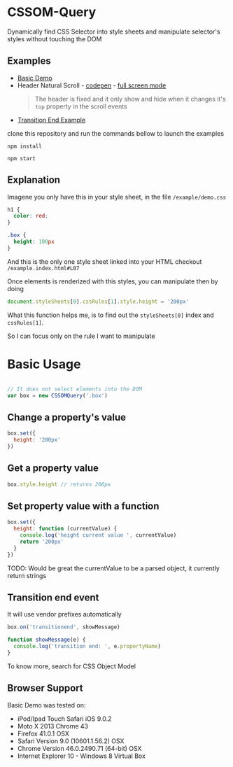# CSSOM-Query

Dynamically find CSS Selector into style sheets and manipulate selector's styles without touching the DOM

## Examples
 * [Basic Demo](http://felquis.github.io/CSSOM-Query/example/)
 * Header Natural Scroll - [codepen](http://codepen.io/felquis/pen/GpybaX) - [full screen mode](http://s.codepen.io/felquis/debug/GpybaX)
   > The header is fixed and it only show and hide when it
     changes it's `top` property in the scroll events
 * [Transition End Example](http://felquis.github.io/CSSOM-Query/example/demo2/)

clone this repository and run the commands bellow to launch the examples
```shell
npm install

npm start
```

## Explanation

Imagene you only have this in your style sheet, in the file `/example/demo.css`
```css
h1 {
  color: red;
}

.box {
  height: 100px
}
```

And this is the only one style sheet linked into your HTML
checkout `/example.index.html#L07`

Once elements is renderized with this styles, you can manipulate then by doing
```js
document.styleSheets[0].cssRules[1].style.height = '200px'
```

What this function helps me, is to find out the `styleSheets[0]` index and `cssRules[1]`.

So I can focus only on the rule I want to manipulate

# Basic Usage

```js

// It does not select elements into the DOM
var box = new CSSOMQuery('.box')
```

## Change a property's value
```js
box.set({
  height: '200px'
})
```

## Get a property value
```js
box.style.height // returns 200px
```

## Set property value with a function
```js
box.set({
  height: function (currentValue) {
    console.log('height current value ', currentValue)
    return '200px'
  }
})
```

TODO: Would be great the currentValue to be a parsed object, it currently return strings

## Transition end event

It will use vendor prefixes automatically

```js
box.on('transitionend', showMessage)

function showMessage(e) {
  console.log('transition end: ', e.propertyName)
}
```

To know more, search for CSS Object Model

## Browser Support
Basic Demo was tested on:
- iPod/Ipad Touch Safari iOS 9.0.2
- Moto X 2013 Chrome 43
- Firefox 41.0.1 OSX
- Safari Version 9.0 (10601.1.56.2) OSX
- Chrome Version 46.0.2490.71 (64-bit) OSX
- Internet Explorer 10 - Windows 8 Virtual Box
